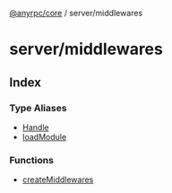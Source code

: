 [@anyrpc/core](../../modules.md) / server/middlewares

# server/middlewares

## Index

### Type Aliases

- [Handle](type-aliases/Handle.md)
- [loadModule](type-aliases/loadModule.md)

### Functions

- [createMiddlewares](functions/createMiddlewares.md)

